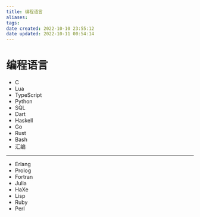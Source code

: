 ```yaml
---
title: 编程语言
aliases: 
tags: 
date created: 2022-10-10 23:55:12
date updated: 2022-10-11 00:54:14
---
```


# 编程语言

- C
- Lua
- TypeScript
- Python
- SQL
- Dart
- Haskell
- Go
- Rust
- Bash
- 汇编
---
- Erlang
- Prolog
- Fortran
- Julia
- HaXe
- Lisp
- Ruby
- Perl
